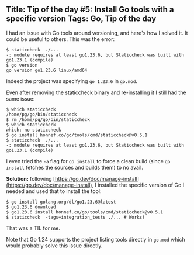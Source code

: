 Title: Tip of the day #5: Install Go tools with a specific version
Tags: Go, Tip of the day
---

 I had an issue with Go tools around versioning, and here's how I solved it. It could be useful to others. This was the error:

```shell
$ staticcheck  ./...
-: module requires at least go1.23.6, but Staticcheck was built with go1.23.1 (compile)
$ go version
go version go1.23.6 linux/amd64
```

Indeed the project was specifying `go 1.23.6` in `go.mod`.

Even after removing the staticcheck binary and re-installing it I still had the same issue:

```shell
$ which staticcheck
/home/pg/go/bin/staticcheck
$ rm /home/pg/go/bin/staticcheck
$ which staticcheck
which: no staticcheck 
$ go install honnef.co/go/tools/cmd/staticcheck@v0.5.1
$ staticcheck  ./...
-: module requires at least go1.23.6, but Staticcheck was built with go1.23.1 (compile)
```

I even tried the `-a` flag for `go install` to force a clean build (since `go install` fetches the sources and builds them) to no avail.

**Solution:** following [https://go.dev/doc/manage-install](https://go.dev/doc/manage-install), I installed the specific version of Go I needed and used that to install the tool:


```shell
$ go install golang.org/dl/go1.23.6@latest
$ go1.23.6 download
$ go1.23.6 install honnef.co/go/tools/cmd/staticcheck@v0.5.1
$ staticcheck  -tags=integration_tests ./... # Works!
```

That was a TIL for me.

Note that Go 1.24 supports the project listing tools directly in `go.mod` which would probably solve this issue directly.
